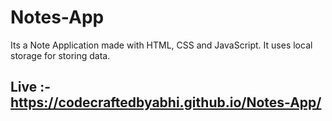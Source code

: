 # Notes-App
 Its a Note Application made with HTML, CSS and JavaScript. It uses local storage for storing data.

## Live :- https://codecraftedbyabhi.github.io/Notes-App/
